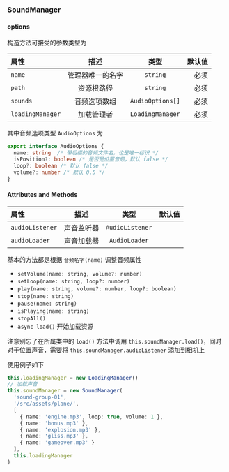 
### SoundManager

#### options

构造方法可接受的参数类型为

| 属性 | 描述 | 类型 |	默认值 |
|:--------|:---------:|:---------:|--------:|
| `name` | 管理器唯一的名字 | `string` | 必须 | 
| `path` | 资源根路径 | `string` | 必须 |
| `sounds` | 音频选项数组 | `AudioOptions[]` | 必须 |
| `loadingManager` | 加载管理者 | `LoadingManager` | 必须 |

其中音频选项类型 `AudioOptions` 为

```typescript
export interface AudioOptions {
  name: string  /* 带后缀的音频文件名，也是唯一标识 */
  isPosition?: boolean /* 是否是位置音频，默认 false */
  loop?: boolean /* 默认 false */
  volume?: number /* 默认 0.5 */
}
```

#### Attributes and Methods

| 属性 | 描述 | 类型 |	默认值 |
|:--------|:---------:|:---------:|--------:|
| `audioListener` | 声音监听器 | `AudioListener` ||
| `audioLoader` | 声音加载器 | `AudioLoader` ||

基本的方法都是根据 `音频名字(name)` 调整音频属性

- `setVolume(name: string, volume?: number)`
- `setLoop(name: string, loop?: number)`
- `play(name: string, volume?: number, loop?: boolean)`
- `stop(name: string)`
- `pause(name: string)`
- `isPlaying(name: string)`
- `stopAll()`
- `async load()` 开始加载资源

注意别忘了在所属类中的 `load()` 方法中调用 `this.soundManager.load()`，同时对于位置声音，需要将 `this.soundManager.audioListener` 添加到相机上

使用例子如下

```typescript
this.loadingManager = new LoadingManager()
// 加载声音
this.soundManager = new SoundManager(
  'sound-group-01',
  '/src/assets/plane/',
  [
    { name: 'engine.mp3', loop: true, volume: 1 },
    { name: 'bonus.mp3' },
    { name: 'explosion.mp3' },
    { name: 'gliss.mp3' },
    { name: 'gameover.mp3' }
  ],
  this.loadingManager
)
```
